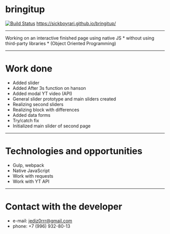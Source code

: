 # **bringitup**
[![Build Status](https://travis-ci.org/greenkeeperio/website.svg?branch=master)](https://sickboyrari.github.io/bringitup/)
https://sickboyrari.github.io/bringitup/
___
Working on an interactive finished page using native JS * without using third-party libraries * (Object Oriented Programming)
___
# Work done #
* Added slider
* Added After 3s function on hanson
* Added modal YT video (API)
* General slider prototype and main sliders created
* Realizing second sliders
* Realizing block with differences
* Added data forms
* Try/catch fix
* Initialized main slider of second page
___
# Technologies and opportunities #
* Gulp, webpack
* Native JavaScript
* Work with requests
* Work with YT API
___
# Contact with the developer #
* e-mail: jediz0rrr@gmail.com
* phone: +7 (996) 932-80-13

